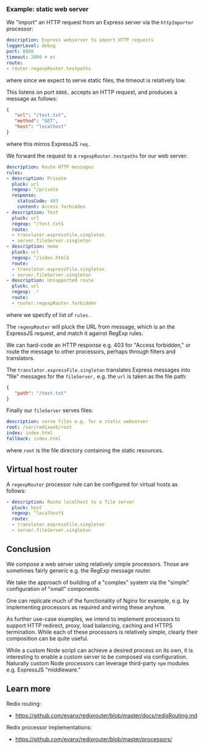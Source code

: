 
### Example: static web server

We "import" an HTTP request from an Express server via the `httpImporter` processor:
```yaml
description: Express webserver to import HTTP requests
loggerLevel: debug
port: 8888
timeout: 2000 # ms
route:
- router.regexpRouter.testpaths
```
where since we expect to serve static files, the timeout is relatively low.

This listens on port `8888,` accepts an HTTP request, and produces a message as follows:
```json
{
   "url": "/test.txt",
   "method": "GET",
   "host": "localhost"
}
```
where this mirros ExpressJS `req.`

We forward the request to a `regexpRouter.testpaths` for our web server:
```yaml
description: Route HTTP messages
rules:
- description: Private
  pluck: url
  regexp: ^/private
  response:
    statusCode: 403
    content: Access forbidden
- description: Test
  pluck: url
  regexp: ^/test.txt$
  route:
  - translator.expressFile.singleton
  - server.fileServer.singleton
- description: Home
  pluck: url
  regexp: ^/index.html$
  route:
  - translator.expressFile.singleton
  - server.fileServer.singleton
- description: Unsupported route
  pluck: url
  regexp: .*
  route:
  - router.regexpRouter.forbidden
```
where we specify of list of `rules.`

The `regexpRouter` will pluck the URL from message, which is an the ExpressJS request, and match it against RegExp rules.

We can hard-code an HTTP response e.g. 403 for "Access forbidden," or route the message to other processors, perhaps through filters and translators.

The `translator.expressFile.singleton` translates Express messages into "file" messages for the `fileServer,` e.g. the `url` is taken as the file path:
```json
{
   "path": "/test.txt"
}
```

Finally our `fileServer` serves files:
```yaml
description: serve files e.g. for a static webserver
root: /var/redixweb/root
index: index.html
fallback: index.html
```
where `root` is the file directory containing the static resources.

## Virtual host router

A `regexpRouter` processor rule can be configured for virtual hosts as follows:
```yaml
- description: Route localhost to a file server
  pluck: host
  regexp: ^localhost$
  route:
  - translator.expressFile.singleton
  - server.fileServer.singleton
```


## Conclusion

We compose a web server using relatively simple processors. Those are sometimes fairly generic e.g. the RegExp message router.

We take the approach of building of a "complex" system via the "simple" configuration of "small" components.

One can replicate much of the functionality of Nginx for example, e.g. by implementing processors as required and wiring these anyhow.

As further use-case examples, we intend to implement processors to support HTTP redirect, proxy, load balancing, caching and HTTPS termination. While each of these processors is relatively simple, clearly their composition can be quite useful.

While a custom Node script can achieve a desired process on its own, it is interesting to enable a custom server to be composed via configuration. Naturally custom Node processors can leverage third-party `npm` modules e.g. ExpressJS "middleware."


## Learn more

Redix routing:
- https://github.com/evanx/redixrouter/blob/master/docs/redisRouting.md

Redix processor implementations:
- https://github.com/evanx/redixrouter/blob/master/processors/
